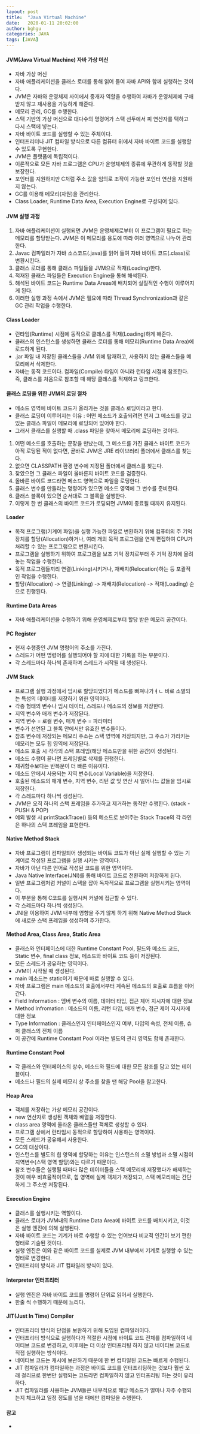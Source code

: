 ```yaml
---
layout: post
title:  "Java Virtual Machine"
date:   2020-01-11 20:02:00
author: bghgu
categories: JAVA
tags: [JAVA]
---
```


#### JVM(Java Virtual Machine) 자바 가상 머신
* 자바 가상 머신
* 자바 애플리케이션을 클래스 로더를 통해 읽어 들여 자바 API와 함께 실행하는 것이다.
* JVM은 자바와 운영체제 사이에서 중개자 역할을 수행하여 자바가 운영체제에 구애받지 않고 재사용을 가능하게 해준다.
* 메모리 관리, GC를 수행한다.
* 스택 기반의 가상 머신으로 대다수의 명령어가 스택 선두에서 피 연산자를 택하고 다시 스택에 넣는다.
* 자바 바이트 코드를 실행할 수 있는 주체이다.
* 인터프리터나 JIT 컴파일 방식으로 다른 컴퓨터 위에서 자바 바이트 코드를 실행할 수 있도록 구현한다.
* JVM은 플랫폼에 독립적이다.
* 이론적으로 모든 자바 프로그램은 CPU가 운영체제의 종류에 무관하게 동작할 것을 보장한다.
* 포인터를 지원하지만 C처럼 주소 값을 임의로 조작이 가능한 포인터 연산을 지원하지 않는다.
* GC를 이용해 메모리(자원)을 관리한다.
* Class Loader, Runtime Data Area, Execution Engine로 구성되어 있다.

#### JVM 실행 과정
1. 자바 애플리케이션이 실행되면 JVM은 운영체제로부터 이 프로그램이 필요로 하는 메모리를 할당받는다. JVM은 이 메모리를 용도에 따라 여러 영역으로 나누어 관리한다.
2. Javac 컴파일러가 자바 소스코드(.java)를 읽어 들여 자바 바이트 코드(.class)로 변환시킨다.
3. 클래스 로더를 통해 클래스 파일들을 JVM으로 적재(Loading)한다.
4. 적재된 클래스 파일들은 Execution Engine을 통해 해석된다.
5. 해석된 바이트 코드는 Runtime Data Areas에 배치되어 실질적인 수행이 이루어지게 된다.
6. 이러한 실행 과정 속에서 JVM은 필요에 따라 Thread Synchronization과 같은 GC 관리 작업을 수행한다.

#### Class Loader
* 런타임(Runtime) 시점에 동적으로 클래스를 적재(Loading)하게 해준다.
* 클래스의 인스턴스를 생성하면 클래스 로더를 통해 메모리(Runtime Data Area)에 로드하게 된다.
* .jar 파일 내 저장된 클래스들을 JVM 위에 탑재하고, 사용하지 않는 클래스들을 메모리에서 삭제한다.
* 자바는 동적 코드이다. 컴파일(Compile) 타임이 아니라 런타임 시점에 참조한다. 즉, 클래스를 처음으로 참조할 때 해당 클래스를 적재하고 링크한다.

#### 클래스 로딩을 위한 JVM의 로딩 절차
* 메소드 영역에 바이트 코드가 올라가는 것을 클래스 로딩이라고 한다.
* 클래스 로딩이 이루어지는 이유 : 어떤 메소드가 호출되려면 먼저 그 메소드를 갖고 있는 클래스 파일이 메모리에 로딩되어 있어야 한다.
* 그래서 클래스를 실행할 때 .class 파일을 찾아서 메모리에 로딩하는 것이다.
1. 어떤 메소드를 호출하는 문장을 만났는데, 그 메소드를 가진 클래스 바이트 코드가 아직 로딩된 적이 없다면, 곧바로 JVM은 JRE 라이브러리 폴더에서 클래스를 찾는다.
2. 없으면 CLASSPATH 환경 변수에 지정된 폴더에서 클래스를 찾는다.
3. 찾았으면 그 클래스 파일이 올바른지 바이트 코드를 검증한다.
4. 올바른 바이트 코드라면 메소드 영역으로 파일을 로딩한다.
5. 클래스 변수를 만들라는 명령어가 있으면 메소드 영역에 그 변수를 준비한다.
6. 클래스 블록이 있으면 순서대로 그 블록을 실행한다.
7. 이렇게 한 번 클래스의 바이트 코드가 로딩되면 JVM이 종료될 때까지 유지된다.

#### Loader
* 목적 프로그램(기계어 파일)을 실행 가능한 파일로 변환하기 위해 컴퓨터의 주 기억 장치를 할당(Allocation)하거나, 여러 개의 목적 프로그램을 연계 편집하여 CPU가 처리할 수 있는 프로그램으로 변환시킨다.
* 프로그램을 실행하기 위하여 프로그램을 보조 기억 장치로부터 주 기억 장치에 올려 놓는 작업을 수행한다.
* 목적 프로그램들끼리 연결(Linking)시키거나, 재배치(Relocation)하는 등 포괄적인 작업을 수행한다.
* 할당(Allocation) -> 연결(Linking) -> 재배치(Relocation) -> 적재(Loading) 순으로 진행된다.

#### Runtime Data Areas
* 자바 애플리케이션을 수행하기 위해 운영체제로부터 할당 받은 메모리 공간이다.

#### PC Register
* 현재 수행중인 JVM 명령어의 주소를 가진다.
* 스레드가 어떤 명령어를 실행되어야 할 지에 대한 기록을 하는 부분이다.
* 각 스레드마다 하나씩 존재하며 스레드가 시작될 때 생성된다.

#### JVM Stack
* 프로그램 실행 과정에서 임시로 할당되었다가 메소드를 빠져나가ㅕㄴ 바로 소멸되는 특성의 데이터를 저장하기 위한 영역이다.
* 각종 형태의 변수나 임시 데이터, 스레드나 메소드의 정보를 저장한다.
* 지역 변수와 매개 변수가 저장된다.
* 지역 변수 = 로컬 변수, 매개 변수 = 파라미터
* 변수가 선언된 그 블록 안에서만 유효한 변수들이다.
* 참조 변수에 저장되는 메모리 주소는 스택 영역에 저장되지만, 그 주소가 가리키는 메모리는 모두 힙 영역에 저장된다.
* 메소드 호출 시 각각의 스택 프레임(해당 메소드만을 위한 공간)이 생성된다.
* 메소드 수행이 끝나면 프레임별로 삭제를 진행한다.
* 재귀함수보다는 반복문이 더 빠른 이유이다.
* 메소드 안에서 사용되는 지역 변수(Local Variable)을 저장한다.
* 호출된 메소드의 매개 변수, 지역 변수, 리턴 값 및 연산 시 일어나느 값들을 임시로 저장한다.
* 각 스레드마다 하나씩 생성된다.
* JVM은 오직 하나의 스택 프레임을 추가하고 제거하는 동작만 수행한다. (stack - PUSH & POP)
* 예외 발생 시 printStackTrace() 등의 메소드로 보여주는 Stack Trace의 각 라인은 하나의 스택 프레임을 표현한다.

#### Native Method Stack
* 자바 프로그램이 컴파일되어 생성되는 바이트 코드가 아닌 실제 실행할 수 있는 기계어로 작성된 프로그램을 실행 시키는 영역이다.
* 자바가 아닌 다른 언어로 작성된 코드를 위한 영역이다.
* Java Native Interface(JNI)를 통해 바이트 코드로 전환하여 저장하게 된다.
* 일반 프로그램처럼 커널이 스택을 잡아 독자적으로 프로그램을 실행시키는 영역이다.
* 이 부분을 통해 C코드를 실행시켜 커널에 접근할 수 있다.
* 각 스레드마다 하나씩 생성된다.
* JNI을 이용하여 JVM 내부에 영향을 주기 않게 하기 위해 Native Method Stack에 새로운 스택 프레임을 생성하여 추가한다.

#### Method Area, Class Area, Static Area
* 클래스와 인터페이스에 대한 Runtime Constant Pool, 필드와 메소드 코드, Static 변수, final class 정보, 메소드와 바이트 코드 등이 저장된다.
* 모든 스레드가 공유하는 영역이다.
* JVM이 시작될 때 생성된다.
* main 메소드는 static이기 때문에 바로 실행할 수 있다.
* 자바 프로그램은 main 메소드의 호출에서부터 계속된 메소드의 호출로 흐름을 이어간다.
* Field Information : 멤버 변수의 이름, 데이터 타입, 접근 제어 지시자에 대한 정보
* Method Infromation : 메소드의 이름, 리턴 타입, 매개 변수, 접근 제어 지시자에 대한 정보
* Type Information : 클래스인지 인터페이스인지 여부, 타입의 속성, 전체 이름, 슈퍼 클래스의 전체 이름
* 이 공간에 Runtime Constant Pool 이라는 별도의 관리 영역도 함께 존재한다.

#### Runtime Constant Pool
* 각 클래스와 인터페이스의 상수, 메소드와 필드에 대한 모든 참조를 담고 있는 테이블이다.
* 메소드나 필드의 실제 메모리 상 주소를 찾을 땐 해당 Pool을 참고한다.

#### Heap Area
* 객체를 저장하는 가상 메모리 공간이다.
* new 연산자로 생성된 객체와 배열을 저장한다.
* class area 영역에 올라온 클래스들만 객체로 생성할 수 있다.
* 프로그램 상에서 런타임시 동적으로 할당하여 사용하는 영역이다.
* 모든 스레드가 공유해서 사용한다.
* GC의 대상이다.
* 인스턴스를 별도의 힙 영역에 할당하는 이유는 인스턴스의 소멸 방법과 소멸 시점이 지역변수(스택 영역 할당)와는 다르기 때문이다.
* 참조 변수들은 실행될 때마다 많은 데이터들을 스택 메모리에 저장했다가 해제하는 것이 매우 비효율적이므로, 힙 영역에 실제 객체가 저장되고, 스택 메모리에는 간단하게 그 주소만 저장된다.

#### Execution Engine
* 클래스를 실행시키는 역할이다.
* 클래스 로더가 JVM내의 Runtime Data Area에 바이트 코드를 배치시키고, 이것은 실행 엔진에 의해 실행된다.
* 자바 바이트 코드는 기계가 바로 수행할 수 있는 언어보다 비교적 인간이 보기 편한 형태로 기술된 것이다.
* 실행 엔진은 이와 같은 바이트 코드를 실제로 JVM 내부에서 기계로 실행할 수 있는 형태로 변경한다.
* 인터프리터 방식과 JIT 컴파일러 방식이 있다.

#### Interpreter 인터프리터
* 실행 엔진은 자바 바이트 코드를 명령어 단위로 읽어서 실행한다.
* 한줄 씩 수행하기 때문에 느리다.

#### JIT(Just In Time) Compiler
* 인터프리터 방식의 단점을 보완하기 위해 도입된 컴파일러이다.
* 인터프리터 방식으로 실행하다가 적절한 시점에 바이트 코드 전체를 컴파일하여 네이티브 코드로 변경하고, 이후에는 더 이상 인터프리팅 하지 않고 네이티브 코드로 직접 실행하는 방식이다.
* 네이티브 코드는 캐시에 보관하기 때문에 한 번 컴파일된 코드는 빠르게 수행된다.
* JIT 컴파일러가 컴파일하는 과정은 바이트 코드를 인터프리팅하는 것보다 훨씬 오래 걸리므로 한번만 실행되는 코드라면 컴파일하지 않고 인터프리팅 하는 것이 유리하다.
* JIT 컴파일러를 사용하는 JVM들은 내부적으로 해당 메소드가 얼마나 자주 수행되는지 체크하고 일정 정도를 넘을 때에만 컴파일을 수행한다.

#### 참고
* 